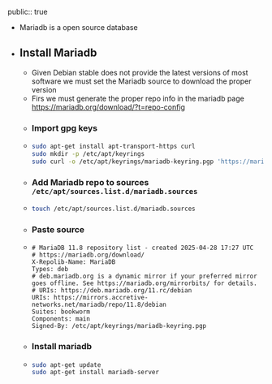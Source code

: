 public:: true

- Mariadb is a open source database
- ## Install Mariadb
	- Given Debian stable does not provide the latest versions of most software we must set the Mariadb source to download the proper version
	- Firs we must generate the proper repo info in the mariadb page https://mariadb.org/download/?t=repo-config
	- ### Import gpg keys
	- ```sh
	  sudo apt-get install apt-transport-https curl
	  sudo mkdir -p /etc/apt/keyrings
	  sudo curl -o /etc/apt/keyrings/mariadb-keyring.pgp 'https://mariadb.org/mariadb_release_signing_key.pgp'
	  ```
	- ### Add Mariadb repo to sources `/etc/apt/sources.list.d/mariadb.sources`
	- ```sh
	  touch /etc/apt/sources.list.d/mariadb.sources
	  ```
	- ### Paste source
	- ```source
	  # MariaDB 11.8 repository list - created 2025-04-28 17:27 UTC
	  # https://mariadb.org/download/
	  X-Repolib-Name: MariaDB
	  Types: deb
	  # deb.mariadb.org is a dynamic mirror if your preferred mirror goes offline. See https://mariadb.org/mirrorbits/ for details.
	  # URIs: https://deb.mariadb.org/11.rc/debian
	  URIs: https://mirrors.accretive-networks.net/mariadb/repo/11.8/debian
	  Suites: bookworm
	  Components: main
	  Signed-By: /etc/apt/keyrings/mariadb-keyring.pgp
	  ```
	- ### Install mariadb
	- ```sh
	  sudo apt-get update
	  sudo apt-get install mariadb-server
	  ```